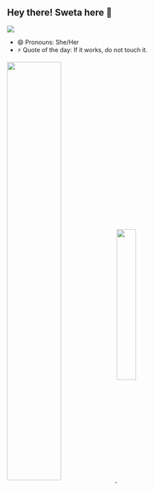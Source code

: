 ## Hey there! Sweta here :purple_heart:
![](https://komarev.com/ghpvc/?username=swetadash0610&color=blue&style=plastic)

- 😄 Pronouns: She/Her
- ⚡ Quote of the day: If it works, do not touch it.


<a href="https://github.com/anuraghazra/github-readme-stats">
  <img align="center" width="50%" src="https://github-readme-stats.vercel.app/api?username=swetadash0610&count_private=true&show_icons=true&theme=react&hide=stars,issues" />
</a>
<a href="https://github.com/anuraghazra/github-readme-stats">
  <img align="center" width="30%" src="https://github-readme-stats.vercel.app/api/top-langs/?username=swetadash0610&layout=compact&theme=react" />
</a>






